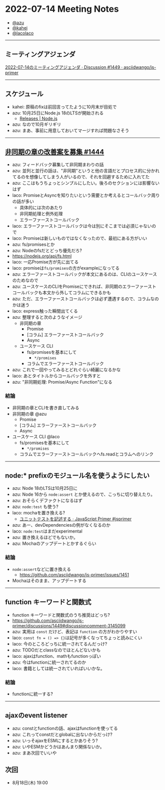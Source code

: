 # 2022-07-14 Meeting Notes

- [@azu](https://github.com/azu)
- [@kahei](https://github.com/kahei)
- [@lacolaco](https://github.com/lacolaco)

----

## ミーティングアジェンダ

[2022-07-14のミーティングアジェンダ · Discussion #1449 · asciidwango/js-primer](https://github.com/asciidwango/js-primer/discussions/1449)

----

## スケジュール

- kahei: 原稿のfixは前回言ってたように10月末が目処で
- azu: 10月25日にNode.js 18のLTSが開始される
  - [Releases | Node.js](https://nodejs.org/en/about/releases/)
- azu: なので10月ギリギリ
- azu: まあ、事前に用意しておいてマージすれば問題なさそう

----

## [非同期の章の改善案を募集 #1444](https://github.com/asciidwango/js-primer/discussions/1444)

- azu: フィードバック募集して非同期まわりの話
- azu: 並列と並行の話は、"非同期"というと他の言語だとプロセス的に分かれてるのを想像してしまう人がいるので、それを回避するために入れてた
- azu: ここはもうちょっとシンプルにしたい。後ろのセクションには影響ないはず
- laco: PromiseとAsyncを知りたいという需要とか考えるとコールバック周りの話が多い
  - 具体的には次のあたり
  - 非同期処理と例外処理
  - エラーファーストコールバック
- laco: エラーファーストコールバックは今は別にそこまでは必須じゃないので
- laco: Promiseは新しいものではなくなったので、最初にある方がいい
- azu: fs/promisesとか
- azu: Nodeのfsだとどっち優先だろ?
- https://nodejs.org/api/fs.html
- laco: 一応Promise方が先に出てる
- laco: promiseは`fs/promises`の方がexampleになってる
- azu: エラーファーストコールバックが本文にあるのは、CLIのユースケースのためなので
- azu: ユースケースのCLIをPromiseにできれば、非同期のエラーファーストコールバックも本文から外してコラムにできるかも
- azu: ただ、エラーファーストコールバックは必ず遭遇するので、コラムなのかは迷う
- laco: express触った瞬間出てくる
- azu: 整理すると次のようなイメージ
  - 非同期の章
    - Promise
    - [コラム] エラーファーストコールバック
    - Async
  - ユースケース CLI
    - fs/promisesを基本にして
        - `*/promises`
    - コラムでエラーファーストコールバック
- azu: これで一回やってみるとどれぐらい綺麗になるかな
- laco: あとタイトルからコールバックを外すと
- azu: "非同期処理: Promise/Async Function"になる

### 結論

- 非同期の章とCLIを書き直してみる
- 非同期の章 @azu
  - Promise
  - [コラム] エラーファーストコールバック
  - Async
- ユースケース CLI @laco
  - fs/promisesを基本にして
      - `*/promises`
  - コラムでエラーファーストコールバックへfs.readとコラムへのリンク


----

## node:* prefixのモジュール名を使うようにしたい

- azu: Node 18のLTSは10月25日に
- azu: Node 16から `node:assert` とか使えるので、こっちに切り替えたり。
- azu: おそらくデファクトになるはず
- azu: `node:test` も使う?
- laco: mochaを置き換える?
  - [ユニットテストを記述する · JavaScript Primer #jsprimer](https://jsprimer.net/use-case/nodecli/refactor-and-unittest/#create-env)
- azu: あー、devDependenciesの例がなくなるのか
- laco: `node:test`はまだexperimental
- azu: 置き換えるほどでもないか。
- azu: Mochaのアップデートとかするぐらい

### 結論

- `node:assert`などに置き換える
  - https://github.com/asciidwango/js-primer/issues/1451
- Mochaはそのまま、アップデートする

----

## function キーワードと関数式

- function キーワードと関数式のうち推奨はどっち?
- https://github.com/asciidwango/js-primer/discussions/1449#discussioncomment-3145099
- azu: 実用は `const` だけど、表記は `function` の方がわかりやすい
- laco: `const fn = () => {}`は記号が多くなってちょっと読みにくい
- laco: 今のところどっちに統一されてるんだっけ?
- azu: TODOだとclassなのでほとんどないかも
- laco: ajaxはfunction、mathもfunctionっぽい
- azu: 今はfunctionに統一されてるのか
- laco: 書籍としては統一されていればいいかな。

### 結論

- functionに統一する?

----

## ajaxのevent listener

- azu: constとfunctionの話、ajaxはfunctionを使ってる
- azu: これってconstだとglobalに出ないからだっけ?
- azu: いっそajaxをESMにするとかありそう?
- azu: いやESMかどうかはあんまり関係ないか。
- azu: まあ次回でいいや

## 次回

- 8月18日(木) 19:00
